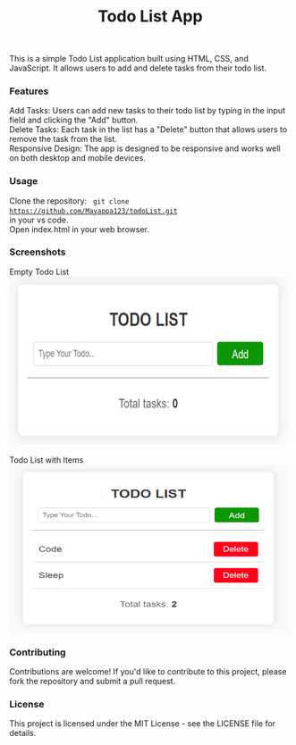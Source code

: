 ### <h1 style="text-align: center;">Todo List App</h1>
<br>

This is a simple Todo List application built using HTML, CSS, and JavaScript. It allows users to add and delete tasks from their todo list.
<br>

### <b>Features</b> <br>
Add Tasks: Users can add new tasks to their todo list by typing in the input field and clicking the "Add" button. <br>
Delete Tasks: Each task in the list has a "Delete" button that allows users to remove the task from the list.  <br>
Responsive Design: The app is designed to be responsive and works well on both desktop and mobile devices.
<br>

### <b>Usage</b> <br>
Clone the repository: <code> git clone https://github.com/Mayappa123/todoList.git </code> in your vs code. <br>
Open index.html in your web browser.
<br>

### <b>Screenshots</b> <br>
Empty Todo List <br>
<img src="/images/todo1.png" width="500" height="300">
<br><br>
Todo List with Items <br>
<img src="/images/todo2.png" width="500" height="300">
<br>

### <b>Contributing</b><br>
Contributions are welcome! If you'd like to contribute to this project, please fork the repository and submit a pull request.
<br>

### <b>License</b> <br>
This project is licensed under the MIT License - see the LICENSE file for details.
